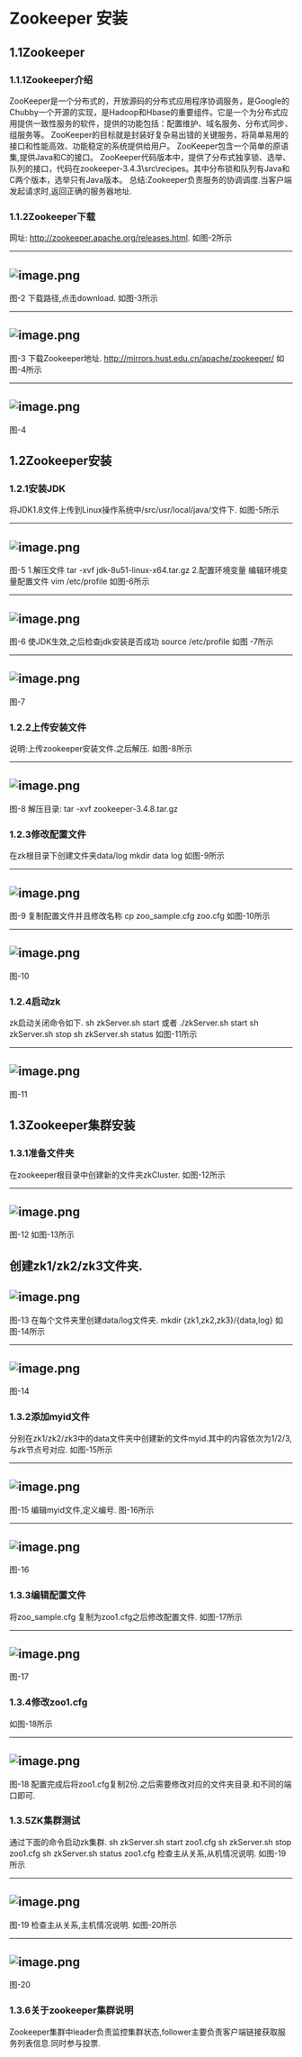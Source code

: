 # Zookeeper 安装
## 1.1Zookeeper
### 1.1.1Zookeeper介绍
ZooKeeper是一个分布式的，开放源码的分布式应用程序协调服务，是Google的Chubby一个开源的实现，是Hadoop和Hbase的重要组件。它是一个为分布式应用提供一致性服务的软件，提供的功能包括：配置维护、域名服务、分布式同步、组服务等。
ZooKeeper的目标就是封装好复杂易出错的关键服务，将简单易用的接口和性能高效、功能稳定的系统提供给用户。
ZooKeeper包含一个简单的原语集,提供Java和C的接口。
ZooKeeper代码版本中，提供了分布式独享锁、选举、队列的接口，代码在zookeeper-3.4.3\src\recipes。其中分布锁和队列有Java和C两个版本，选举只有Java版本。
总结:Zookeeper负责服务的协调调度.当客户端发起请求时,返回正确的服务器地址.
### 1.1.2Zookeeper下载
网址: http://zookeeper.apache.org/releases.html.
如图-2所示

---
![image.png](http://www.zhangpeng.fun/upload/2019/12/image-8216270faedd430d85ed24fe29898f31.png)
---
图-2
下载路径,点击download.
如图-3所示

---
![image.png](http://www.zhangpeng.fun/upload/2019/12/image-eedd0e510d7943ee829628375061624f.png)
---
图-3
下载Zookeeper地址.
http://mirrors.hust.edu.cn/apache/zookeeper/
如图-4所示

---
![image.png](http://www.zhangpeng.fun/upload/2019/12/image-41f07c949eaf4d71b10d3d1df73fa693.png)
---
图-4
## 1.2Zookeeper安装
### 1.2.1安装JDK
将JDK1.8文件上传到Linux操作系统中/src/usr/local/java/文件下.
如图-5所示

---
![image.png](http://www.zhangpeng.fun/upload/2019/12/image-7074267a86504a7bb7d608e53530c7b6.png)
---
图-5
1.解压文件
tar -xvf jdk-8u51-linux-x64.tar.gz
2.配置环境变量
编辑环境变量配置文件
vim /etc/profile
如图-6所示

---
![image.png](http://www.zhangpeng.fun/upload/2019/12/image-860af512cce74a00983685715f187959.png)
---
图-6
使JDK生效,之后检查jdk安装是否成功
source /etc/profile
如图 -7所示

---
![image.png](http://www.zhangpeng.fun/upload/2019/12/image-781c797140fe4380881e91619d8fcf5c.png)
---
图-7
### 1.2.2上传安装文件
说明:上传zookeeper安装文件.之后解压.
如图-8所示

---
![image.png](http://www.zhangpeng.fun/upload/2019/12/image-971e330e1d7341ea872052081c42fc9b.png)
---
图-8
解压目录:
tar -xvf zookeeper-3.4.8.tar.gz
### 1.2.3修改配置文件
在zk根目录下创建文件夹data/log
mkdir data log
如图-9所示

---
![image.png](http://www.zhangpeng.fun/upload/2019/12/image-a57e315772904f6fa0e053f88211be4f.png)
---
图-9
复制配置文件并且修改名称
cp zoo_sample.cfg zoo.cfg
如图-10所示

---
![image.png](http://www.zhangpeng.fun/upload/2019/12/image-9185194983bf4296b3331ee19c6b55a2.png)
---
图-10
### 1.2.4启动zk
zk启动关闭命令如下.
sh zkServer.sh start     或者  ./zkServer.sh start
sh zkServer.sh stop
sh zkServer.sh status
如图-11所示

---
![image.png](http://www.zhangpeng.fun/upload/2019/12/image-47e0942ad88443fab74a7328a65bdbb0.png)
---
图-11
## 1.3Zookeeper集群安装
### 1.3.1准备文件夹
在zookeeper根目录中创建新的文件夹zkCluster.
如图-12所示

---
![image.png](http://www.zhangpeng.fun/upload/2019/12/image-6f229215118a4742b272dcd82284412a.png)
---
图-12
如图-13所示

创建zk1/zk2/zk3文件夹.
---
![image.png](http://www.zhangpeng.fun/upload/2019/12/image-a231d6cf8f624ea6afe754f027cc4026.png)
---
图-13
在每个文件夹里创建data/log文件夹.
mkdir {zk1,zk2,zk3}/{data,log}
如图-14所示

---
![image.png](http://www.zhangpeng.fun/upload/2019/12/image-22fca11a61de4db5944f17c7ceca09f7.png)
---
图-14
### 1.3.2添加myid文件
分别在zk1/zk2/zk3中的data文件夹中创建新的文件myid.其中的内容依次为1/2/3,与zk节点号对应.
如图-15所示

---
![image.png](http://www.zhangpeng.fun/upload/2019/12/image-6efe08a4dac84be38670a491f08851a1.png)
---
图-15
编辑myid文件,定义编号.
图-16所示

---
![image.png](http://www.zhangpeng.fun/upload/2019/12/image-cba24531f3b04988ba41302de0e8e8da.png)
---
图-16
### 1.3.3编辑配置文件
将zoo_sample.cfg 复制为zoo1.cfg之后修改配置文件.
如图-17所示

---
![image.png](http://www.zhangpeng.fun/upload/2019/12/image-f060179ff53d4e2a8c73a3304f50aa42.png)
---
图-17
### 1.3.4修改zoo1.cfg
如图-18所示

---
![image.png](http://www.zhangpeng.fun/upload/2019/12/image-7ec28ae2215a4f45a49c784263cb5023.png)
---
图-18
配置完成后将zoo1.cfg复制2份.之后需要修改对应的文件夹目录.和不同的端口即可.
### 1.3.5ZK集群测试
通过下面的命令启动zk集群.
sh zkServer.sh start   zoo1.cfg
sh zkServer.sh stop    zoo1.cfg
sh zkServer.sh status  zoo1.cfg
检查主从关系,从机情况说明.
如图-19所示

---
![image.png](http://www.zhangpeng.fun/upload/2019/12/image-de4854b240504612b6dce11f46ed2645.png)
---
图-19
检查主从关系,主机情况说明.
如图-20所示

---
![image.png](http://www.zhangpeng.fun/upload/2019/12/image-748f94c832c343c08ac3cdeff31ea15f.png)
---
图-20
### 1.3.6关于zookeeper集群说明
Zookeeper集群中leader负责监控集群状态,follower主要负责客户端链接获取服务列表信息.同时参与投票.
